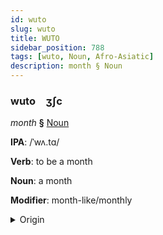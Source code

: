 ```yaml
---
id: wuto
slug: wuto
title: WUTO
sidebar_position: 788
tags: [wuto, Noun, Afro-Asiatic]
description: month § Noun
---
```


### wuto&emsp;<span kind="abugida">ʒʃc</span>

*month* **§** [Noun](../../tags/Noun)

**IPA**: /ˈwʌ.tɑ/

**Verb**: to be a month

**Noun**: a month

**Modifier**: month-like/monthly

<details>
    <summary>Origin</summary>
    Hausa wata [wə́.tàː]<br/>
    <em>Afro-Asiatic Language Family</em>
</details>
